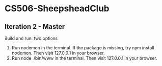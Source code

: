 # CS506-SheepsheadClub

## Iteration 2 - Master

Build and run: two options
1. Run nodemon in the terminal. If the package is missing, try npm install nodemon. Then visit 127.0.0.1 in your browser.
2. Run node ./bin/www in the terminal. Then visit 127.0.0.1 in your browser.
